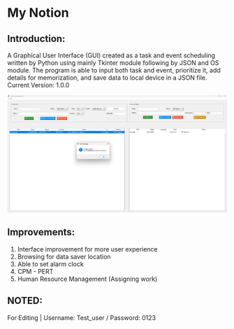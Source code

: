 # My Notion

## Introduction:

A Graphical User Interface (GUI) created as a task and event scheduling written by Python using mainly Tkinter module following by JSON and OS module. The program is able to input both task and event, prioritize it, add details for memorization, and save data to local device in a JSON file.  
Current Version: 1.0.0 

![Interface Picture](Interface.png)

## Improvements:

1. Interface improvement for more user experience
2. Browsing for data saver location
3. Able to set alarm clock
4. CPM - PERT
5. Human Resource Management (Assigning work)

## NOTED:
For Editing | Username: Test_user / Password: 0123
